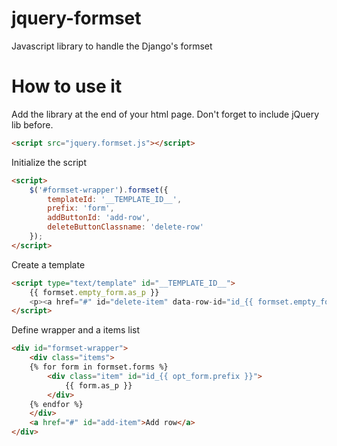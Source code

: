 # jquery-formset
Javascript library to handle the Django's formset

# How to use it

Add the library at the end of your html page. Don't forget to include jQuery lib before.

```html
<script src="jquery.formset.js"></script>
```

Initialize the script

```html
<script>
    $('#formset-wrapper').formset({
        templateId: '__TEMPLATE_ID__',
        prefix: 'form',
        addButtonId: 'add-row',
        deleteButtonClassname: 'delete-row'
    });
</script>
```

Create a template

```html
<script type="text/template" id="__TEMPLATE_ID__">
    {{ formset.empty_form.as_p }}
    <p><a href="#" id="delete-item" data-row-id="id_{{ formset.empty_form.prefix }}">delete</a></p>
</script>
```

Define wrapper and a items list

```html
<div id="formset-wrapper">
    <div class="items">
    {% for form in formset.forms %}
        <div class="item" id="id_{{ opt_form.prefix }}">
            {{ form.as_p }}
        </div>
    {% endfor %}
    </div>
    <a href="#" id="add-item">Add row</a>
</div>
```


